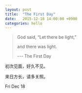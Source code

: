 ```yaml
---
layout: post
title:  "The First Day"
date:   2015-12-18 14:00:00 +0900
categories: hello
---
```


> God said, “Let there be light,” 
> 
> and there was light.
> 
>  --- The First Day

初次见面，好久不见。

来日方长，请多关照。

Fri Dec 18